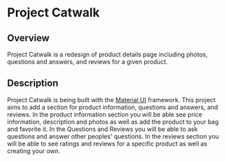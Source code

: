 # Project Catwalk

## Overview

Project Catwalk is a redesign of product details page including photos, questions and answers, and reviews for a given product.

## Description

Project Catwalk is being built with the [Material UI](https://material-ui.com/) framework. This project aims to add a section for product information, questions and answers, and reviews. In the product information section you will be able see price information, description and photos as well as add the product to your bag and favorite it. In the Questions and Reviews you will be able to ask questions and answer other peoples' questions. In the reviews section you will be able to see ratings and reviews for a specific product as well as creating your own.